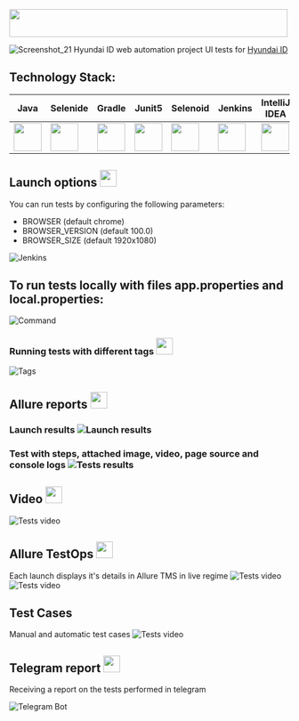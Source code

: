 <img src="https://github.com/ValeriyaMars/hyundaiID/blob/master/img/logo2.917e863e.svg" width="500" height="50">

![Screenshot_21](https://github.com/ValeriyaMars/hyundaiID/blob/master/img/HID.png)
Hyundai ID web automation project
UI tests for [Hyundai ID](https://id.hyundai.ru/)

## **Technology Stack:**

| **Java**|**Selenide**|**Gradle**|**Junit5**|**Selenoid**|**Jenkins**| **IntelliJ IDEA** | **Allure Report** | **Allure Testops** |**Telegram**|**Jira**|
|---------|------------|----------|----------|------------|-----------|-------------------|-------------------|--------------------|------------|--------|
|<img src="https://github.com/ValeriyaMars/hyundaiID/blob/master/img/JAVA.svg" width="50" height="50">|<img src="https://github.com/ValeriyaMars/hyundaiID/blob/master/img/Selenide.svg" width="50" height="50">|<img src="https://github.com/ValeriyaMars/hyundaiID/blob/master/img/Gradle.svg" width="50" height="50">|<img src="https://github.com/ValeriyaMars/hyundaiID/blob/master/img/Junit5.svg" width="50" height="50">|<img src="https://github.com/ValeriyaMars/hyundaiID/blob/master/img/Selenoid.svg" width="50" height="50">|<img src="https://github.com/ValeriyaMars/hyundaiID/blob/master/img/Jenkins.svg" width="50" height="50">|<img src="https://github.com/ValeriyaMars/hyundaiID/blob/master/img/IDEA.svg" width="50" height="50">|<img src="https://github.com/ValeriyaMars/hyundaiID/blob/master/img/Allure%20Report.svg" width="50" height="50">|<img src="https://github.com/ValeriyaMars/hyundaiID/blob/master/img/AllureTestops.svg" width="50" height="50">|<img src="https://github.com/ValeriyaMars/hyundaiID/blob/master/img/Telegram.svg" width="50" height="50">|<img src="https://github.com/ValeriyaMars/hyundaiID/blob/master/img/jira-3.svg" width="50" height="50">|
## **Launch options** <img src="https://github.com/ValeriyaMars/hyundaiID/blob/master/img/Jenkins.svg" width="30" height="30">
You can run tests by configuring the following parameters:

- BROWSER (default chrome)
- BROWSER_VERSION (default 100.0)
- BROWSER_SIZE (default 1920x1080)

![Jenkins](https://github.com/ValeriyaMars/hyundaiID/blob/master/img/jenkins_job.png)

## **To run tests locally with files app.properties and local.properties:**
![Command](https://github.com/ValeriyaMars/hyundaiID/blob/master/img/Command%20all_test.png)
### **Running tests with different tags** <img src="https://github.com/ValeriyaMars/hyundaiID/blob/master/img/IDEA.svg" width="30" height="30">
![Tags](https://github.com/ValeriyaMars/hyundaiID/blob/master/img/task.png)

## **Allure reports** <img src="https://github.com/ValeriyaMars/hyundaiID/blob/master/img/Allure%20Report.svg" width="30" height="30">
### **Launch results** ![Launch results](https://github.com/ValeriyaMars/hyundaiID/blob/master/img/allure_report.png)
### **Test with steps, attached image, video, page source and console logs** ![Tests results](https://github.com/ValeriyaMars/hyundaiID/blob/master/img/Allure_report2.png)

## **Video** <img src="https://github.com/ValeriyaMars/hyundaiID/blob/master/img/Selenoid.svg" width="30" height="30">
![Tests video](https://github.com/ValeriyaMars/hyundaiID/blob/master/img/61c5c633ebcb501e45fda1f5015c95dc%20(1).gif)

## **Allure TestOps** <img src="https://github.com/ValeriyaMars/hyundaiID/blob/master/img/AllureTestops.svg" width="30" height="30">
Each launch displays it's details in Allure TMS in live regime
![Tests video](https://github.com/ValeriyaMars/hyundaiID/blob/master/img/allure_testops1.png)
![Tests video](https://github.com/ValeriyaMars/hyundaiID/blob/master/img/allure_testops2.png)
## **Test Cases**
Manual and automatic test cases
![Tests video](https://github.com/ValeriyaMars/hyundaiID/blob/master/img/Screenshot_22.png)

## **Telegram report** <img src="https://github.com/ValeriyaMars/hyundaiID/blob/master/img/Telegram.svg" width="30" height="30">
Receiving a report on the tests performed in telegram

![Telegram Bot](https://github.com/ValeriyaMars/hyundaiID/blob/master/img/telegram_bot.png)
